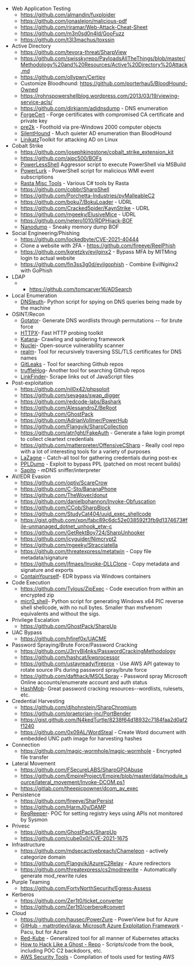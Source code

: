 - Web Application Testing
	- https://github.com/almandin/fuxploider
	- https://github.com/jonaslejon/malicious-pdf
	- https://github.com/riramar/Web-Attack-Cheat-Sheet
	- https://github.com/m3n0sd0n4ld/GooFuzz
	- https://github.com/t3l3machus/toxssin
- Active Directory
	- https://github.com/tevora-threat/SharpView
	- https://github.com/swisskyrepo/PayloadsAllTheThings/blob/master/Methodology%20and%20Resources/Active%20Directory%20Attack.md
	- https://github.com/ollypwn/Certipy
	- Customize Bloodhound: https://github.com/porterhau5/BloodHound-Owned
	- https://rohnspowershellblog.wordpress.com/2013/03/19/viewing-service-acls/
	- https://github.com/dirkjanm/adidnsdump - DNS enumeration
	- [ForgeCert](https://github.com/GhostPack/ForgeCert) - Forge certificates with compromised CA certificate and private key
	- [pre2k](https://github.com/garrettfoster13/pre2k) - Foothold via pre-Windows 2000 computer objects
	- [SilentHound](https://github.com/layer8secure/SilentHound) - Much quieter AD enumeration than BloodHound
	- [Linikatz](https://github.com/CiscoCXSecurity/linikatz)Toolkit for attacking AD on Linux
- Cobalt Strike
	- https://github.com/josephkingstone/cobalt_strike_extension_kit
	- https://github.com/ajpc500/BOFs
	- [PowerLessShell](https://github.com/Mr-Un1k0d3r/PowerLessShell) Aggressor script to execute PowerShell via MSBuild
	- [PowerLurk](https://github.com/Sw4mpf0x/PowerLurk) - PowerShell script for malicious WMI event subscriptions
	- [Rasta Misc Tools](https://github.com/rasta-mouse/MiscTools) - Various C# tools by Rasta
	- https://github.com/cobbr/SharpShell
	- https://github.com/Porchetta-Industries/pyMalleableC2
	- https://github.com/boku7/BokuLoader - UDRL
	- https://github.com/Cracked5pider/KaynStrike - UDRL
	- https://github.com/mgeeky/ElusiveMice - UDRL
	- https://github.com/netero1010/RDPHijack-BOF
	- [Nanodump](https://github.com/helpsystems/nanodump) - Sneaky memory dump BOF
- Social Engineering/Phishing
	- https://github.com/lockedbyte/CVE-2021-40444
	- Clone a website with 2FA - https://github.com/fireeye/ReelPhish
	- https://github.com/kgretzky/evilginx2 - Bypass MFA by MITMing login to actual website
	- https://github.com/fin3ss3g0d/evilgophish - Combine EvilNginx2 with GoPhish
- LDAP
	- - https://github.com/tomcarver16/ADSearch
- Local Enumeration
	- [DNSleuth](https://github.com/devanshbatham/DNSleuth)- Python script for spying on DNS queries being made by the machine
- OSINT/Recon
	- [Gotator](https://github.com/Josue87/gotator)- Generate DNS wordlists through permutations -- for brute force
	- [HTTPX](https://github.com/projectdiscovery/httpx)- Fast HTTP probing toolkit
	- [Katana](https://github.com/projectdiscovery/katana)- Crawling and spidering framework
	- [Nuclei](https://github.com/projectdiscovery/nuclei)- Open-source vulnerability scanner
	- [realm](https://github.com/devanshbatham/realm)- Tool for recursively traversing SSL/TLS certificates for DNS names
	- [GitLeaks](https://github.com/zricethezav/gitleaks/) - Tool for searching Github repos
	- [truffleHog](https://github.com/dxa4481/truffleHog/)- Another tool for searching Github repos
	- [LinkFinder](https://github.com/GerbenJavado/LinkFinder.git)- Scrape links out of JavaScript files
- Post-exploitation
	- https://github.com/nil0x42/phpsploit
	- https://github.com/sevagas/swap_digger
	- https://github.com/redcode-labs/Bashark
	- https://github.com/AlessandroZ/BeRoot
	- https://github.com/GhostPack
	- https://github.com/AdrianVollmer/PowerHub
	- https://github.com/Flangvik/SharpCollection
	- https://github.com/atn1ght/FakeAuth - Generate a fake login prompt to collect cleartext credentials
	- https://github.com/matterpreter/OffensiveCSharp - Really cool repo with a lot of interesting tools for a variety of purposes
	- [LaZagne](https://github.com/AlessandroZ/LaZagne) - Catch-all tool for gathering credentials during post-ex
	- [PPLDump](https://github.com/itm4n/PPLdump) - Exploit to bypass PPL (patched on most recent builds)
	- [Sapito](https://github.com/eldraco/Sapito) - mDNS sniffer/interpreter
- AV/EDR Evasion
	- https://github.com/optiv/ScareCrow
	- https://github.com/C-Sto/BananaPhone
	- https://github.com/TheWover/donut
	- https://github.com/danielbohannon/Invoke-Obfuscation
	- https://github.com/CCob/SharpBlock
	- https://github.com/StudyCat404/uuid_exec_shellcode
	- https://gist.github.com/xpn/fabc89c6dc52e038592f3fb9d1374673#file-unmanaged_dotnet_unhook_etw-c
	- https://github.com/GetRektBoy724/SharpUnhooker
	- https://github.com/icyguider/Nimcrypt2
	- https://github.com/mgeeky/Stracciatella
	- https://github.com/threatexpress/metatwin - Copy file metadata/signature
	- https://github.com/jfmaes/Invoke-DLLClone - Copy metadata and signature and exports
	- [ContainYourself](https://github.com/deepinstinct/ContainYourself)- EDR bypass via Windows containers
- Code Execution
	- https://github.com/Tylous/ZipExec - Code execution from within an encrypted zip
	- [micr0_shell](https://github.com/senzee1984/micr0_shell)- Python script for generating Windows x64 PIC reverse shell shellcode, with no null bytes. Smaller than msfvenom equivalents and without the sigs.
- Privilege Escalation
	- https://github.com/GhostPack/SharpUp
- UAC Bypass
	- https://github.com/hfiref0x/UACME
- Password Spraying/Brute Force/Password Cracking
	- https://github.com/J3rryBl4nks/PasswordCrackingMethodology
	- https://github.com/hashcat/kwprocessor
	- https://github.com/ustayready/fireprox - Use AWS API gateway to rotate source IPs during password spray/brute force
	- https://github.com/dafthack/MSOLSpray - Password spray Microsoft Online accounts/enumerate account and auth status
	- [HashMob](https://hashmob.net/)- Great password cracking resources--wordlists, rulesets, etc.
- Credential Harvesting
	- https://github.com/djhohnstein/SharpChromium
	- https://github.com/praetorian-inc/PortBender
	- https://gist.github.com/N4kedTurtle/8238f64d18932c7184faa2d0af2f1240
	- https://github.com/0x09AL/WordSteal - Create Word document with embedded UNC path image for harvesting hashes
- Connection
	- https://github.com/magic-wormhole/magic-wormhole - Encrypted file transfer
- Lateral Movement
	- https://github.com/FSecureLABS/SharpGPOAbuse
	- https://github.com/EmpireProject/Empire/blob/master/data/module_source/lateral_movement/Invoke-DCOM.ps1
	- https://gitlab.com/theepicpowner/dcom_av_exec
- Persistence
	- https://github.com/fireeye/SharPersist
	- https://github.com/HarmJ0y/DAMP
	- [RegReeper](https://github.com/tccontre/Reg-Restore-Persistence-Mole)- POC for setting registry keys using APIs not monitored by Sysmon
- Privesc
	- https://github.com/GhostPack/SharpUp
	- https://github.com/cube0x0/CVE-2021-1675
- Infrastructure
	- https://github.com/mdsecactivebreach/Chameleon - actively categorize domain
	- https://github.com/Flangvik/AzureC2Relay - Azure redirectors 
	- https://github.com/threatexpress/cs2modrewrite - Automatically generate mod_rewrite rules
- Purple Teaming
	- https://github.com/FortyNorthSecurity/Egress-Assess
- Kerberos
	- https://github.com/Zer1t0/ticket_converter
	- https://github.com/Zer1t0/cerbero#convert
- Cloud
	- https://github.com/hausec/PowerZure - PowerView but for Azure
	- [GitHub - mattrotlevi/lava: Microsoft Azure Exploitation Framework](https://github.com/mattrotlevi/lava) - Pacu, but for Azure
	- [Red-Kube](https://github.com/lightspin-tech/red-kube) - Generalized tool for all manner of Kubernetes attacks
	- [How to Hack Like a Ghost - Repo](https://github.com/sparcflow/HackLikeAGhost) - Scripts/code from the book, including POC C2 backdoors, etc.
	- [AWS Security Tools](https://github.com/toniblyx/my-arsenal-of-aws-security-tools/) - Compilation of tools used for testing AWS